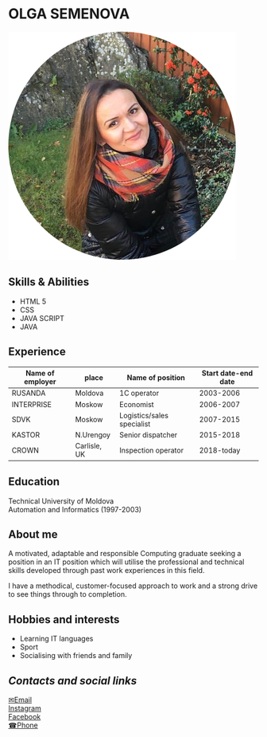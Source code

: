 # OLGA SEMENOVA  
![photo](IMG-6854-modified.png ) 

## Skills & Abilities
- HTML 5
- CSS
- JAVA SCRIPT
- JAVA
 ## Experience
|Name of employer| place	|Name of position	|Start date-end date|
|----------------|----------|-------------------|-------------------|
|RUSANDA         | Moldova	|1C operator	    |2003-2006          |
|INTERPRISE      | Moskow	|Economist	        |2006-2007          |
|SDVK            | Moskow	|Logistics/sales specialist|2007-2015   |
|KASTOR          |N.Urengoy	|Senior dispatcher	|2015-2018          |
|CROWN           | Carlisle, UK|Inspection operator|2018-today      |  

## Education
Technical University of Moldova  
Automation and Informatics	(1997-2003)


## About me
A motivated, adaptable and responsible Computing graduate seeking a position in an IT position which will
utilise the professional and technical skills developed through past work experiences in this field.

I have a methodical, customer-focused approach to work and a strong drive to see things through to completion.  

## Hobbies and interests  

- Learning IT languages
- Sport
- Socialising with friends and family  
  
## _Contacts and social links_  
 [✉Email](mailto:7enovaoa@gmail.com)  
 [Instagram](https://www.instagram.com/oliga7enova/?r=nametag)   
 [Facebook](https://www.facebook.com/people/%D0%9E%D0%BB%D1%8C%D0%B3%D0%B0-%D0%9A%D0%BE%D1%81%D1%82%D1%8E%D0%BA/100001928202757/)  
[☎Phone](tel:+7365609432)

  

